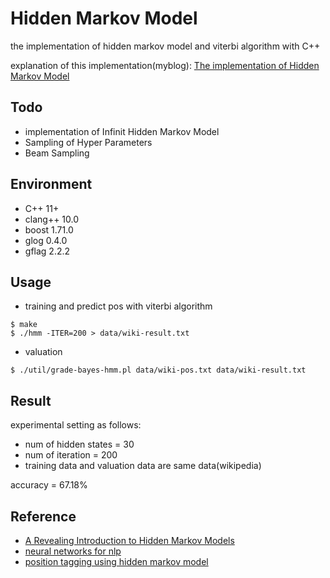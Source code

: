 # Hidden Markov Model

the implementation of hidden markov model and viterbi algorithm with C++

explanation of this implementation(myblog): [The implementation of Hidden Markov Model](https://seiichiinoue.github.io/post/hmm/)

## Todo 

- implementation of Infinit Hidden Markov Model
- Sampling of Hyper Parameters
- Beam Sampling


## Environment

- C++ 11+
- clang++ 10.0
- boost 1.71.0
- glog 0.4.0
- gflag 2.2.2


## Usage

- training and predict pos with viterbi algorithm

```
$ make
$ ./hmm -ITER=200 > data/wiki-result.txt
```

- valuation

```
$ ./util/grade-bayes-hmm.pl data/wiki-pos.txt data/wiki-result.txt
```

## Result

experimental setting as follows:

- num of hidden states = 30
- num of iteration = 200
- training data and valuation data are same data(wikipedia)

accuracy = 67.18%


## Reference

- [A Revealing Introduction to Hidden Markov Models](https://www.cs.sjsu.edu/~stamp/RUA/HMM.pdf)
- [neural networks for nlp](http://www.phontron.com/teaching.php)
- [position tagging using hidden markov model](http://www.phontron.com/slides/nlp-programming-ja-04-hmm.pdf)
